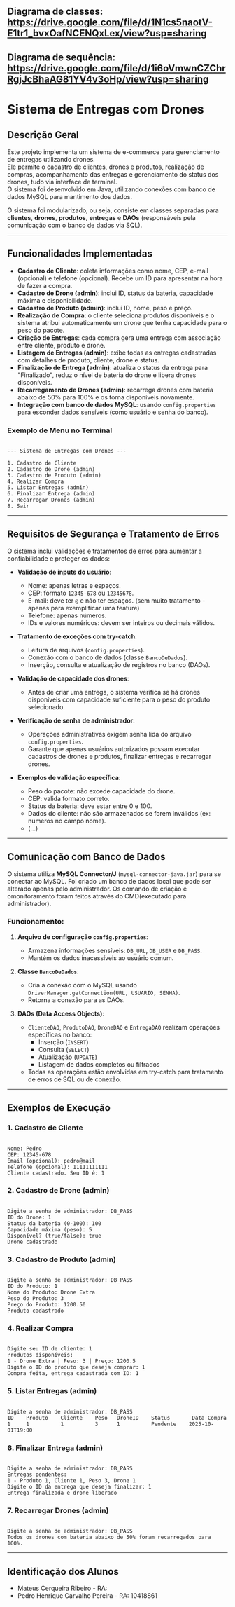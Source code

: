 ## Diagrama de classes: https://drive.google.com/file/d/1N1cs5naotV-E1tr1_bvxOafNCENQxLex/view?usp=sharing
## Diagrama de sequência: https://drive.google.com/file/d/1i6oVmwnCZChrRgjJcBhaAG81YV4v3oHp/view?usp=sharing


# Sistema de Entregas com Drones

## Descrição Geral
Este projeto implementa um sistema de e-commerce para gerenciamento de entregas utilizando drones.  
Ele permite o cadastro de clientes, drones e produtos, realização de compras, acompanhamento das entregas e gerenciamento do status dos drones, tudo via interface de terminal.  
O sistema foi desenvolvido em Java, utilizando conexões com banco de dados MySQL para mantimento dos dados.

O sistema foi modularizado, ou seja, consiste em classes separadas para **clientes**, **drones**, **produtos**, **entregas** e **DAOs** (responsáveis pela comunicação com o banco de dados via SQL).

---

## Funcionalidades Implementadas

- **Cadastro de Cliente**: coleta informações como nome, CEP, e-mail (opcional) e telefone (opcional). Recebe um ID para apresentar na hora de fazer a compra. 
- **Cadastro de Drone (admin)**: inclui ID, status da bateria, capacidade máxima e disponibilidade.  
- **Cadastro de Produto (admin)**: inclui ID, nome, peso e preço.  
- **Realização de Compra**: o cliente seleciona produtos disponíveis e o sistema atribui automaticamente um drone que tenha capacidade para o peso do pacote.  
- **Criação de Entregas**: cada compra gera uma entrega com associação entre cliente, produto e drone.  
- **Listagem de Entregas (admin)**: exibe todas as entregas cadastradas com detalhes de produto, cliente, drone e status.  
- **Finalização de Entrega (admin)**: atualiza o status da entrega para "Finalizado", reduz o nível de bateria do drone e libera drones disponíveis.  
- **Recarregamento de Drones (admin)**: recarrega drones com bateria abaixo de 50% para 100% e os torna disponíveis novamente.  
- **Integração com banco de dados MySQL**: usando `config.properties` para esconder dados sensíveis (como usuário e senha do banco).

### Exemplo de Menu no Terminal
```

--- Sistema de Entregas com Drones ---

1. Cadastro de Cliente
2. Cadastro de Drone (admin)
3. Cadastro de Produto (admin)
4. Realizar Compra
5. Listar Entregas (admin)
6. Finalizar Entrega (admin)
7. Recarregar Drones (admin)
8. Sair

```



---

## Requisitos de Segurança e Tratamento de Erros

O sistema inclui validações e tratamentos de erros para aumentar a confiabilidade e proteger os dados:  

- **Validação de inputs do usuário**:
  - Nome: apenas letras e espaços.  
  - CEP: formato `12345-678` ou `12345678`.  
  - E-mail: deve ter `@` e não ter espaços. (sem muito tratamento - apenas para exemplificar uma feature)
  - Telefone: apenas números.  
  - IDs e valores numéricos: devem ser inteiros ou decimais válidos.  

- **Tratamento de exceções com try-catch**:
  - Leitura de arquivos (`config.properties`).  
  - Conexão com o banco de dados (classe `BancoDeDados`).  
  - Inserção, consulta e atualização de registros no banco (DAOs).  

- **Validação de capacidade dos drones**:
  - Antes de criar uma entrega, o sistema verifica se há drones disponíveis com capacidade suficiente para o peso do produto selecionado.  

- **Verificação de senha de administrador**:
  - Operações administrativas exigem senha lida do arquivo `config.properties`.  
  - Garante que apenas usuários autorizados possam executar cadastros de drones e produtos, finalizar entregas e recarregar drones.  

- **Exemplos de validação específica**:
  - Peso do pacote: não excede capacidade do drone.  
  - CEP: valida formato correto.  
  - Status da bateria: deve estar entre 0 e 100.  
  - Dados do cliente: não são armazenados se forem inválidos (ex: números no campo nome).
  - (...) 

---

## Comunicação com Banco de Dados

O sistema utiliza **MySQL Connector/J** (`mysql-connector-java.jar`) para se conectar ao MySQL. Foi criado um banco de dados local que pode ser alterado apenas pelo administrador. Os comando de criação e omonitoramento foram feitos através do CMD(executado para administrador).

### Funcionamento:
1. **Arquivo de configuração `config.properties`**:
   - Armazena informações sensíveis: `DB_URL`, `DB_USER` e `DB_PASS`.  
   - Mantém os dados inacessíveis ao usuário comum.  

2. **Classe `BancoDeDados`**:
   - Cria a conexão com o MySQL usando `DriverManager.getConnection(URL, USUARIO, SENHA)`.  
   - Retorna a conexão para as DAOs.  

3. **DAOs (Data Access Objects)**:
   - `ClienteDAO`, `ProdutoDAO`, `DroneDAO` e `EntregaDAO` realizam operações específicas no banco:
     - Inserção (`INSERT`)  
     - Consulta (`SELECT`)  
     - Atualização (`UPDATE`)  
     - Listagem de dados completos ou filtrados  
   - Todas as operações estão envolvidas em try-catch para tratamento de erros de SQL ou de conexão.  

---

## Exemplos de Execução

### 1. Cadastro de Cliente
```

Nome: Pedro
CEP: 12345-678
Email (opcional): pedro@mail
Telefone (opcional): 11111111111
Cliente cadastrado. Seu ID é: 1

```

### 2. Cadastro de Drone (admin)
```

Digite a senha de administrador: DB_PASS
ID do Drone: 1
Status da bateria (0-100): 100
Capacidade máxima (peso): 5
Disponível? (true/false): true
Drone cadastrado

```

### 3. Cadastro de Produto (admin)
```

Digite a senha de administrador: DB_PASS
ID do Produto: 1
Nome do Produto: Drone Extra
Peso do Produto: 3
Preço do Produto: 1200.50
Produto cadastrado

```

### 4. Realizar Compra
```

Digite seu ID de cliente: 1
Produtos disponíveis:
1 - Drone Extra | Peso: 3 | Preço: 1200.5
Digite o ID do produto que deseja comprar: 1
Compra feita, entrega cadastrada com ID: 1

```

### 5. Listar Entregas (admin)
```

Digite a senha de administrador: DB_PASS
ID    Produto    Cliente    Peso   DroneID    Status       Data Compra
1     1          1          3      1          Pendente    2025-10-01T19:00

```

### 6. Finalizar Entrega (admin)
```

Digite a senha de administrador: DB_PASS
Entregas pendentes:
1 - Produto 1, Cliente 1, Peso 3, Drone 1
Digite o ID da entrega que deseja finalizar: 1
Entrega finalizada e drone liberado

```

### 7. Recarregar Drones (admin)
```

Digite a senha de administrador: DB_PASS
Todos os drones com bateria abaixo de 50% foram recarregados para 100%.

```
---
## Identificação dos Alunos
- Mateus Cerqueira Ribeiro - RA:
- Pedro Henrique Carvalho Pereira - RA: 10418861
